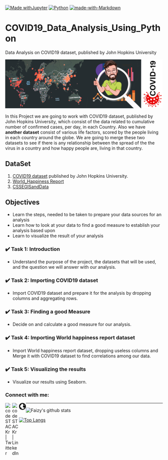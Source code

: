 [![Made withJupyter](https://img.shields.io/badge/Made%20with-Jupyter-orange?style=for-the-badge&logo=Jupyter)](https://jupyter.org/)
[![Python](https://img.shields.io/badge/python%20-%2314354C.svg?&style=for-the-badge&logo=python&logoColor=white)](https://www.python.org/downloads/)
[![made-with-Markdown](https://img.shields.io/badge/markdown-%23000000.svg?&style=for-the-badge&logo=markdown&logoColor=white)](http://commonmark.org)

# COVID19_Data_Analysis_Using_Python
Data Analysis on COVID19 dataset, published by John Hopkins University

<p align='center'>
  <a href="#"><img src= 'https://github.com/mohd-faizy/08P_COVID19_Data_Analysis_Using_Python/blob/master/Proj_img/head.jpeg''></a>
</p>
 
In this Project we are going to work with COVID19 dataset, published by John Hopkins University, which consist of the data related to cumulative number of confirmed cases, per day, in each Country. Also we have __another dataset__ consist of various life factors, scored by the people living in each country around the globe.  We are going to merge these two datasets to see if there is any relationship between the spread of the the virus in a country and how happy people are, living in that country.  

## DataSet
1. [COVID19 dataset](https://github.com/CSSEGISandData/COVID-19/blob/master/csse_covid_19_data/csse_covid_19_time_series/time_series_covid19_confirmed_global.csv) published by John Hopkins University.
2. [World_Happiness Report](https://github.com/mohd-faizy/08P_COVID19_Data_Analysis_Using_Python/blob/master/world_happiness_report_2019.csv)
3. [CSSEGISandData](https://github.com/CSSEGISandData)

## Objectives

- Learn the steps, needed to be taken to prepare your data sources for an analysis
- Learn how to look at your data to find a good measure to establish your analysis based upon 
- Learn to visualize the result of your analysis 

### :heavy_check_mark: Task 1: Introduction
- Understand the purpose of the project, the datasets that will be used, and the question we will answer with our analysis.

### :heavy_check_mark: Task 2: Importing COVID19 dataset
- Import COVID19 dataset and prepare it for the analysis by dropping columns and aggregating rows.

### :heavy_check_mark: Task 3: Finding a good Measure
- Decide on and calculate a good measure for our analysis.

### :heavy_check_mark: Task 4: Importing World happiness report dataset
- Import World happiness report dataset, dropping useless columns and Merge it with COVID19 dataset to find correlations among our data.

### :heavy_check_mark: Task 5: Visualizing the results
- Visualize our results using Seaborn.


### Connect with me:


[<img align="left" alt="codeSTACKr | Twitter" width="22px" src="https://cdn.jsdelivr.net/npm/simple-icons@v3/icons/twitter.svg" />][twitter]
[<img align="left" alt="codeSTACKr | LinkedIn" width="22px" src="https://cdn.jsdelivr.net/npm/simple-icons@v3/icons/linkedin.svg" />][linkedin]
[<img align="left" alt="codeSTACKr.com" width="22px" src="https://raw.githubusercontent.com/iconic/open-iconic/master/svg/globe.svg" />][StackExchange AI]

[twitter]: https://twitter.com/F4izy
[linkedin]: https://www.linkedin.com/in/faizy-mohd-836573122/
[StackExchange AI]: https://ai.stackexchange.com/users/36737/cypher


---


![Faizy's github stats](https://github-readme-stats.vercel.app/api?username=mohd-faizy&show_icons=true)


[![Top Langs](https://github-readme-stats.vercel.app/api/top-langs/?username=mohd-faizy&layout=compact)](https://github.com/mohd-faizy/github-readme-stats)
